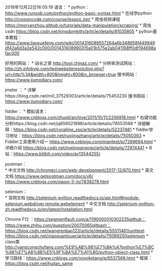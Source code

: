 2018年12月22日16:05:19
语言：
	* python：  http://www.runoob.com/python/python-basic-syntax.html
	* 在线学python http://crossincode.com/course/lesson_list/
	* 爬虫视频课程  https://morvanzhou.github.io/tutorials/data-manipulation/scraping/
	* 爬虫csdn    https://blog.csdn.net/kingdomkitty/article/details/81035805
	* python基本教程：https://www.liaoxuefeng.com/wiki/0014316089557264a6b348958f449949df42a6d3a2e542c000/001431608990315a01b575e2ab041168ff0df194698afac000

好用的网站：
	* 站长之家 http://tool.chinaz.com/
	* 分辨率测试网站：http://zh.infobyip.com/testwebsiteresolution.php?url=http%3A&width=800&height=600&in_browser=true
	搜书网站：https://www.jiumodiary.com/

jmeter ：
	* 详解https://blog.csdn.net/m0_37529303/article/details/75453230
	  搜书网站：https://www.jiumodiary.com/

fiddler：
	* 模拟请求：https://www.cnblogs.com/zhuqil/archive/2011/10/11/2206918.html
	*   右键功能分析https://blog.csdn.net/jq656021898/article/details/78553568
	*   详细解释：https://blog.csdn.net/coralline_xss/article/details/52237481
	*   fiddler学习地址：https://blog.csdn.net/ruojingzhang/article/details/75050363
	*   Fiddler工具使用介绍一   https://www.cnblogs.com/miantest/p/7289694.html
	*   详细介绍  https://blog.csdn.net/majinggogogo/article/details/72974441
	*   B站：https://www.bilibili.com/video/av13544255/

postman：    
	* 中文文档   http://chromecj.com/web-development/2017-12/870.html
	* 英文文档  https://www.getpostman.com/docs/v6/         https://www.cnblogs.com/xiaoxi-3-/p/7839278.html

selenium：  
	* 官网文档   http://selenium-python.readthedocs.io/api.html#module-selenium.webdriver.remote.webelement
	* 中文文档  http://selenium-python-zh.readthedocs.io/en/latest/installation.html

Chrome F12 ：https://segmentfault.com/a/1190000010302235github：     https://www.zhihu.com/question/20070065gitbash：    https://blog.csdn.net/wangrenbao123/article/details/55511461/unittest:    https://blog.csdn.net/xiaoquantouer/article/details/75089200selenium
	* class类   http://yangcongchufang.com/%E9%AB%98%E7%BA%A7python%E7%BC%96%E7%A8%8B%E5%9F%BA%E7%A1%80/python-object-class.html
	* 学习路线：https://www.cnblogs.com/yoyoketang/p/6537568.html
	* 框架：https://blog.csdn.net/huilan_same

